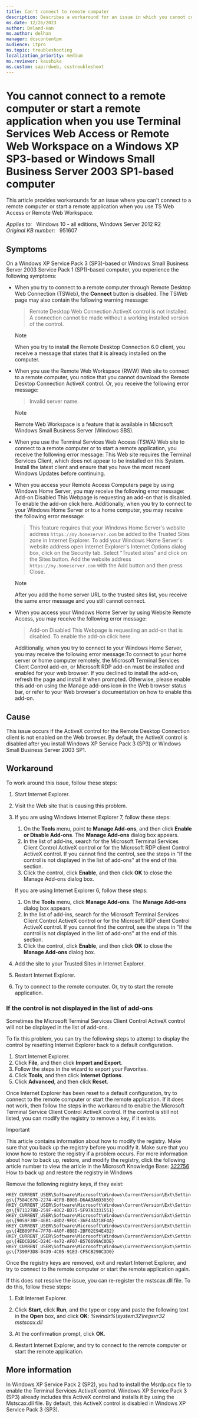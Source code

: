 ```yaml
---
title: Can't connect to remote computer
description: Describes a workaround for an issue in which you cannot connect to a remote computer or start a remote application when you use TS Web Access or Remote Web Workspace. Occurs because of an ActiveX control issue.
ms.date: 12/26/2023
author: Deland-Han
ms.author: delhan
manager: dcscontentpm
audience: itpro
ms.topic: troubleshooting
localization_priority: medium
ms.reviewer: kaushika
ms.custom: sap:rdweb, csstroubleshoot
---
```

# You cannot connect to a remote computer or start a remote application when you use Terminal Services Web Access or Remote Web Workspace on a Windows XP SP3-based or Windows Small Business Server 2003 SP1-based computer

This article provides workarounds for an issue where you can't connect to a remote computer or start a remote application when you use TS Web Access or Remote Web Workspace.

_Applies to:_ &nbsp; Windows 10 - all editions, Windows Server 2012 R2  
_Original KB number:_ &nbsp; 951607

## Symptoms

On a Windows XP Service Pack 3 (SP3)-based or Windows Small Business Server 2003 Service Pack 1 (SP1)-based computer, you experience the following symptoms:

- When you try to connect to a remote computer through Remote Desktop Web Connection (TSWeb), the **Connect** button is disabled. The TSWeb page may also contain the following warning message:

    > Remote Desktop Web Connection ActiveX control is not installed. A connection cannot be made without a working installed version of the control.

    > [!NOTE]
    > When you try to install the Remote Desktop Connection 6.0 client, you receive a message that states that it is already installed on the computer.

- When you use the Remote Web Workspace (RWW) Web site to connect to a remote computer, you notice that you cannot download the Remote Desktop Connection ActiveX control. Or, you receive the following error message:
    > Invalid server name.

    > [!NOTE]
    > Remote Web Workspace is a feature that is available in Microsoft Windows Small Business Server (Windows SBS).

- When you use the Terminal Services Web Access (TSWA) Web site to connect to a remote computer or to start a remote application, you receive the following error message: This Web site requires the Terminal Services Client, which does not appear to be installed on this System. Install the latest client and ensure that you have the most recent Windows Updates before continuing.

- When you access your Remote Access Computers page by using Windows Home Server, you may receive the following error message: Add-on Disabled This Webpage is requesting an add-on that is disabled. To enable the add-on click here.
Additionally, when you try to connect to your Windows Home Server or to a home computer, you may receive the following error message:

    > This feature requires that your Windows Home Server's website address `https://my.homeserver.com` be added to the Trusted Sites zone in Internet Explorer. To add your Windows Home Server's website address open Internet Explorer's Internet Options dialog box, click on the Security tab. Select "Trusted sites" and click on the Sites button. Add the website address `https://my.homeserver.com` with the Add button and then press Close.

    > [!NOTE]
    > After you add the home server URL to the trusted sites list, you receive the same error message and you still cannot connect.

- When you access your Windows Home Server by using Website Remote Access, you may receive the following error message:

    > Add-on Disabled This Webpage is requesting an add-on that is disabled. To enable the add-on click here.

    Additionally, when you try to connect to your Windows Home Server, you may receive the following error message:To connect to your home server or home computer remotely, the Microsoft Terminal Services Client Control add-on, or Microsoft RDP add-on must be installed and enabled for your web browser. If you declined to install the add-on, refresh the page and install it when prompted. Otherwise, please enable this add-on using the Manage add-ons icon in the Web browser status bar, or refer to your Web browser's documentation on how to enable this add-on.

## Cause

This issue occurs if the ActiveX control for the Remote Desktop Connection client is not enabled on the Web browser. By default, the ActiveX control is disabled after you install Windows XP Service Pack 3 (SP3) or Windows Small Business Server 2003 SP1.

## Workaround

To work around this issue, follow these steps:

1. Start Internet Explorer.
2. Visit the Web site that is causing this problem.

3. If you are using Windows Internet Explorer 7, follow these steps:

   1. On the **Tools** menu, point to **Manage Add-ons**, and then click **Enable or Disable Add-ons**. The **Manage Add-ons** dialog box appears.
   2. In the list of add-ins, search for the Microsoft Terminal Services Client Control ActiveX control or for the Microsoft RDP client Control ActiveX control. If you cannot find the control, see the steps in "If the control is not displayed in the list of add-ons" at the end of this section.
   3. Click the control, click **Enable**, and then click **OK** to close the Manage Add-ons dialog box.

    If you are using Internet Explorer 6, follow these steps:

   1. On the **Tools** menu, click **Manage Add-ons**. The **Manage Add-ons** dialog box appears.
   2. In the list of add-ins, search for the Microsoft Terminal Services Client Control ActiveX control or for the Microsoft RDP client Control ActiveX control. If you cannot find the control, see the steps in "If the control is not displayed in the list of add-ons" at the end of this section.
   3. Click the control, click **Enable**, and then click **OK** to close the **Manage Add-ons** dialog box.

4. Add the site to your Trusted Sites in Internet Explorer.
5. Restart Internet Explorer.
6. Try to connect to the remote computer. Or, try to start the remote application.

### If the control is not displayed in the list of add-ons

Sometimes the Microsoft Terminal Services Client Control ActiveX control will not be displayed in the list of add-ons.

To fix this problem, you can try the following steps to attempt to display the control by resetting Internet Explorer back to a default configuration.

1. Start Internet Explorer.
2. Click **File**, and then click **Import and Export**.
3. Follow the steps in the wizard to export your Favorites.
4. Click **Tools**, and then click **Internet Options**.
5. Click **Advanced**, and then click **Reset**.

Once Internet Explorer has been reset to a default configuration, try to connect to the remote computer or start the remote application. If it does not work, then follow the steps in the workaround to enable the Microsoft Terminal Service Client Control ActiveX control. If the control is still not listed, you can modify the registry to remove a key, if it exists.

> [!IMPORTANT]
> This article contains information about how to modify the registry. Make sure that you back up the registry before you modify it. Make sure that you know how to restore the registry if a problem occurs. For more information about how to back up, restore, and modify the registry, click the following article number to view the article in the Microsoft Knowledge Base: [322756](https://support.microsoft.com/help/322756) How to back up and restore the registry in Windows  

Remove the following registry keys, if they exist:

 `HKEY_CURRENT_USER\Software\Microsoft\Windows\CurrentVersion\Ext\Settings\{7584C670-2274-4EFB-B00B-D6AABA6D3850}`  `HKEY_CURRENT_USER\Software\Microsoft\Windows\CurrentVersion\Ext\Settings\{971127BB-259F-48C2-BD75-5F97A3331551}`  `HKEY_CURRENT_USER\Software\Microsoft\Windows\CurrentVersion\Ext\Settings\{9059F30F-4EB1-4BD2-9FDC-36F43A218F4A}`  `HKEY_CURRENT_USER\Software\Microsoft\Windows\CurrentVersion\Ext\Settings\{4EB89FF4-7F78-4A0F-8B8D-2BF02E94E4B2}`  `HKEY_CURRENT_USER\Software\Microsoft\Windows\CurrentVersion\Ext\Settings\{4EDCB26C-D24C-4e72-AF07-B576699AC0DE}`  `HKEY_CURRENT_USER\Software\Microsoft\Windows\CurrentVersion\Ext\Settings\{7390F3D8-0439-4C05-91E3-CF5CB290C3D0}`  

Once the registry keys are removed, exit and restart Internet Explorer, and try to connect to the remote computer or start the remote application again.

If this does not resolve the issue, you can re-register the mstscax.dll file. To do this, follow these steps:

1. Exit Internet Explorer.
2. Click **Start**, click **Run**, and the type or copy and paste the following text in the **Open** box, and click **OK**: *%windir%\\system32\\regsvr32 mstscax.dll*

3. At the confirmation prompt, click **OK**.
4. Restart Internet Explorer, and try to connect to the remote computer or start the remote application.

## More information

In Windows XP Service Pack 2 (SP2), you had to install the Msrdp.ocx file to enable the Terminal Services ActiveX control. Windows XP Service Pack 3 (SP3) already includes this ActiveX control and installs it by using the Mstscax.dll file. By default, this ActiveX control is disabled in Windows XP Service Pack 3 (SP3).
